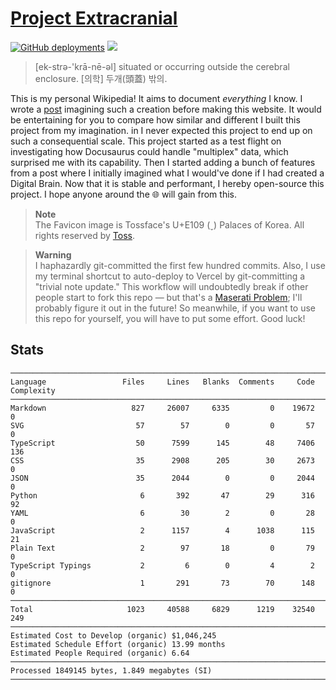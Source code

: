# [Project Extracranial](https://cho.sh)

[![GitHub deployments](https://img.shields.io/github/deployments/anaclumos/extracranial/production?color=%23000000&label=deploy&logo=Vercel&logoColor=white&style=for-the-badge)](https://vercel.com/anaclumos/extracranial)
[![](https://img.shields.io/badge/dynamic/json?color=%23FF4F64&logoColor=white&label=view%20count&&logo=simple%20analytics&&style=for-the-badge&query=pageviews&url=https%3A%2F%2Fsimpleanalytics.com%2Fcho.sh.json%3Fversion%3D5%26fields%3Dpageviews%26timezone%3DAmerica%2FLos_Angeles%26start%3D2020-01-01%26end%3Dyesterday%26info%3Dfalse)](https://simpleanalytics.com/cho.sh)

> [ek-strə-'krā-nē-əl] situated or occurring outside the cerebral enclosure.
> [의학] 두개(頭蓋) 밖의.

This is my personal Wikipedia! It aims to document _everything_ I know. I wrote a [post](https://cho.sh/blog/D8FB8E) imagining such a creation before making this website. It would be entertaining for you to compare how similar and different I built this project from my imagination.
in
I never expected this project to end up on such a consequential scale. This project started as a test flight on investigating how Docusaurus could handle "multiplex" data, which surprised me with its capability. Then I started adding a bunch of features from a post where I initially imagined what I would've done if I had created a Digital Brain. Now that it is stable and performant, I hereby open-source this project. I hope anyone around the 🌐 will gain from this.

> **Note**<br/>
> The Favicon image is Tossface's U+E109 () Palaces of Korea. All rights reserved by [Toss](https://toss.im/tossface).

> **Warning**<br/>
> I haphazardly git-committed the first few hundred commits. Also, I use my terminal shortcut to auto-deploy to Vercel by git-committing a "trivial note update." This workflow will undoubtedly break if other people start to fork this repo — but that's a [Maserati Problem](https://cho.sh/r/6EB336); I'll probably figure it out in the future! So meanwhile, if you want to use this repo for yourself, you will have to put some effort. Good luck!

## Stats

```
───────────────────────────────────────────────────────────────────────────────
Language                 Files     Lines   Blanks  Comments     Code Complexity
───────────────────────────────────────────────────────────────────────────────
Markdown                   827     26007     6335         0    19672          0
SVG                         57        57        0         0       57          0
TypeScript                  50      7599      145        48     7406        136
CSS                         35      2908      205        30     2673          0
JSON                        35      2044        0         0     2044          0
Python                       6       392       47        29      316         92
YAML                         6        30        2         0       28          0
JavaScript                   2      1157        4      1038      115         21
Plain Text                   2        97       18         0       79          0
TypeScript Typings           2         6        0         4        2          0
gitignore                    1       291       73        70      148          0
───────────────────────────────────────────────────────────────────────────────
Total                     1023     40588     6829      1219    32540        249
───────────────────────────────────────────────────────────────────────────────
Estimated Cost to Develop (organic) $1,046,245
Estimated Schedule Effort (organic) 13.99 months
Estimated People Required (organic) 6.64
───────────────────────────────────────────────────────────────────────────────
Processed 1849145 bytes, 1.849 megabytes (SI)
───────────────────────────────────────────────────────────────────────────────

```
